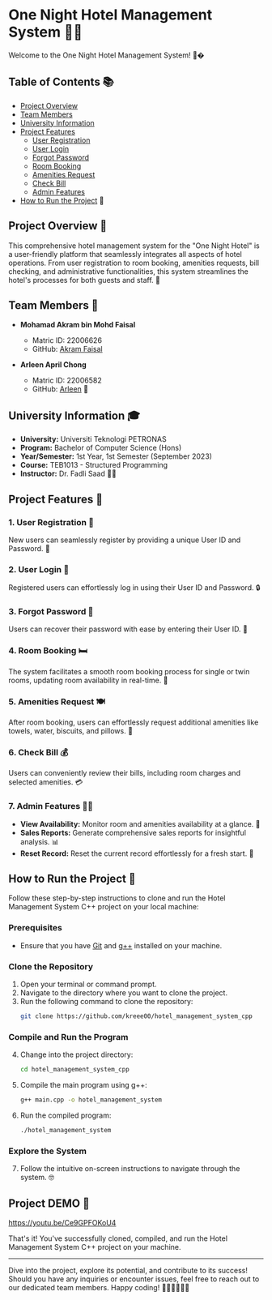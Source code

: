 # One Night Hotel Management System 🏨🌙

Welcome to the One Night Hotel Management System! 🤗�

## Table of Contents 📚
- [Project Overview](#project-overview-)
- [Team Members](#team-members-)
- [University Information](#university-information-)
- [Project Features](#project-features-)
   - [User Registration](#1-user-registration-)
   - [User Login](#2-user-login-)
   - [Forgot Password](#3-forgot-password-)
   - [Room Booking](#4-room-booking-)
   - [Amenities Request](#5-amenities-request-)
   - [Check Bill](#6-check-bill-)
   - [Admin Features](#7-admin-features-)
- [How to Run the Project](#how-to-run-the-project-) 🚀

## Project Overview 🌟

This comprehensive hotel management system for the "One Night Hotel" is a user-friendly platform that seamlessly integrates all aspects of hotel operations. From user registration to room booking, amenities requests, bill checking, and administrative functionalities, this system streamlines the hotel's processes for both guests and staff. 🤝

## Team Members 👥

- **Mohamad Akram bin Mohd Faisal**
   - Matric ID: 22006626
   - GitHub: [Akram Faisal](https://github.com/kreee00)

- **Arleen April Chong**
   - Matric ID: 22006582
   - GitHub: [Arleen](https://github.com/barzj04) 🦄

## University Information 🎓

- **University:** Universiti Teknologi PETRONAS
- **Program:** Bachelor of Computer Science (Hons)
- **Year/Semester:** 1st Year, 1st Semester (September 2023)
- **Course:** TEB1013 - Structured Programming
- **Instructor:** Dr. Fadli Saad 🧑‍🏫

## Project Features 🚀

### 1. User Registration 📝

New users can seamlessly register by providing a unique User ID and Password. 🔑

### 2. User Login 🔑

Registered users can effortlessly log in using their User ID and Password. 🔒

### 3. Forgot Password 🤔

Users can recover their password with ease by entering their User ID. 🤞

### 4. Room Booking 🛏️

The system facilitates a smooth room booking process for single or twin rooms, updating room availability in real-time. 🏨

### 5. Amenities Request 🍽️

After room booking, users can effortlessly request additional amenities like towels, water, biscuits, and pillows. 🛁

### 6. Check Bill 💰

Users can conveniently review their bills, including room charges and selected amenities. 💳

### 7. Admin Features 🧑‍💼

- **View Availability:** Monitor room and amenities availability at a glance. 👀
- **Sales Reports:** Generate comprehensive sales reports for insightful analysis. 📊
- **Reset Record:** Reset the current record effortlessly for a fresh start. 🔄

## How to Run the Project 🚀

Follow these step-by-step instructions to clone and run the Hotel Management System C++ project on your local machine:

### Prerequisites
- Ensure that you have [Git](https://git-scm.com/) and [g++](https://gcc.gnu.org/) installed on your machine.

### Clone the Repository
1. Open your terminal or command prompt.
2. Navigate to the directory where you want to clone the project.
3. Run the following command to clone the repository:
    ```bash
    git clone https://github.com/kreee00/hotel_management_system_cpp
    ```

### Compile and Run the Program
4. Change into the project directory:
    ```bash
    cd hotel_management_system_cpp
    ```

5. Compile the main program using g++:
    ```bash
    g++ main.cpp -o hotel_management_system
    ```

6. Run the compiled program:
    ```bash
    ./hotel_management_system
    ```

### Explore the System
7. Follow the intuitive on-screen instructions to navigate through the system. 🤓

## Project DEMO 🎥
https://youtu.be/Ce9GPFOKoU4

That's it! You've successfully cloned, compiled, and run the Hotel Management System C++ project on your machine.

---

Dive into the project, explore its potential, and contribute to its success! Should you have any inquiries or encounter issues, feel free to reach out to our dedicated team members. Happy coding! 👩‍💻👨‍💻🐍🎉
